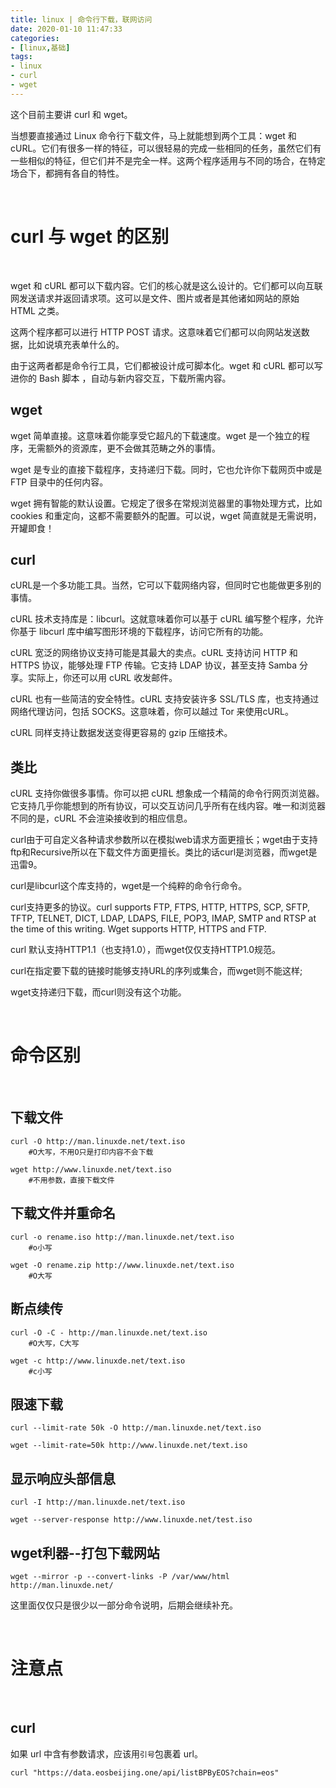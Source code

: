 ```yaml
---
title: linux | 命令行下载，联网访问
date: 2020-01-10 11:47:33
categories:
- [linux,基础]
tags:
- linux
- curl
- wget
---
```

这个目前主要讲 curl 和 wget。

<!-- more -->

当想要直接通过 Linux 命令行下载文件，马上就能想到两个工具：wget 和 cURL。它们有很多一样的特征，可以很轻易的完成一些相同的任务，虽然它们有一些相似的特征，但它们并不是完全一样。这两个程序适用与不同的场合，在特定场合下，都拥有各自的特性。

<br/>

# curl 与 wget 的区别

<br/>

wget 和 cURL 都可以下载内容。它们的核心就是这么设计的。它们都可以向互联网发送请求并返回请求项。这可以是文件、图片或者是其他诸如网站的原始 HTML 之类。

这两个程序都可以进行 HTTP POST 请求。这意味着它们都可以向网站发送数据，比如说填充表单什么的。

由于这两者都是命令行工具，它们都被设计成可脚本化。wget 和 cURL 都可以写进你的 Bash 脚本 ，自动与新内容交互，下载所需内容。

## wget

wget 简单直接。这意味着你能享受它超凡的下载速度。wget 是一个独立的程序，无需额外的资源库，更不会做其范畴之外的事情。

wget 是专业的直接下载程序，支持递归下载。同时，它也允许你下载网页中或是 FTP 目录中的任何内容。

wget 拥有智能的默认设置。它规定了很多在常规浏览器里的事物处理方式，比如 cookies 和重定向，这都不需要额外的配置。可以说，wget 简直就是无需说明，开罐即食！

## curl

cURL是一个多功能工具。当然，它可以下载网络内容，但同时它也能做更多别的事情。

cURL 技术支持库是：libcurl。这就意味着你可以基于 cURL 编写整个程序，允许你基于 libcurl 库中编写图形环境的下载程序，访问它所有的功能。

cURL 宽泛的网络协议支持可能是其最大的卖点。cURL 支持访问 HTTP 和 HTTPS 协议，能够处理 FTP 传输。它支持 LDAP 协议，甚至支持 Samba 分享。实际上，你还可以用 cURL 收发邮件。

cURL 也有一些简洁的安全特性。cURL 支持安装许多 SSL/TLS 库，也支持通过网络代理访问，包括 SOCKS。这意味着，你可以越过 Tor 来使用cURL。

cURL 同样支持让数据发送变得更容易的 gzip 压缩技术。

## 类比

cURL 支持你做很多事情。你可以把 cURL 想象成一个精简的命令行网页浏览器。它支持几乎你能想到的所有协议，可以交互访问几乎所有在线内容。唯一和浏览器不同的是，cURL 不会渲染接收到的相应信息。

curl由于可自定义各种请求参数所以在模拟web请求方面更擅长；wget由于支持ftp和Recursive所以在下载文件方面更擅长。类比的话curl是浏览器，而wget是迅雷9。

curl是libcurl这个库支持的，wget是一个纯粹的命令行命令。

curl支持更多的协议。curl supports FTP, FTPS, HTTP, HTTPS, SCP, SFTP, TFTP, TELNET, DICT, LDAP, LDAPS, FILE, POP3, IMAP, SMTP and RTSP at the time of this writing. Wget supports HTTP, HTTPS and FTP.

curl 默认支持HTTP1.1（也支持1.0），而wget仅仅支持HTTP1.0规范。

curl在指定要下载的链接时能够支持URL的序列或集合，而wget则不能这样;

wget支持递归下载，而curl则没有这个功能。

<br/>

# 命令区别

<br/>

## 下载文件

	curl -O http://man.linuxde.net/text.iso
		#O大写，不用O只是打印内容不会下载
	
	wget http://www.linuxde.net/text.iso
		#不用参数，直接下载文件

## 下载文件并重命名

	curl -o rename.iso http://man.linuxde.net/text.iso
		#o小写

	wget -O rename.zip http://www.linuxde.net/text.iso
		#O大写

## 断点续传

	curl -O -C - http://man.linuxde.net/text.iso
		#O大写，C大写
	
	wget -c http://www.linuxde.net/text.iso
		#c小写

## 限速下载

	curl --limit-rate 50k -O http://man.linuxde.net/text.iso

	wget --limit-rate=50k http://www.linuxde.net/text.iso

## 显示响应头部信息

	curl -I http://man.linuxde.net/text.iso

	wget --server-response http://www.linuxde.net/test.iso

## wget利器--打包下载网站

	wget --mirror -p --convert-links -P /var/www/html http://man.linuxde.net/

这里面仅仅只是很少以一部分命令说明，后期会继续补充。

<br/>

# 注意点

<br/>

## curl

如果 url 中含有参数请求，应该用`引号`包裹着 url。

	curl "https://data.eosbeijing.one/api/listBPByEOS?chain=eos"

